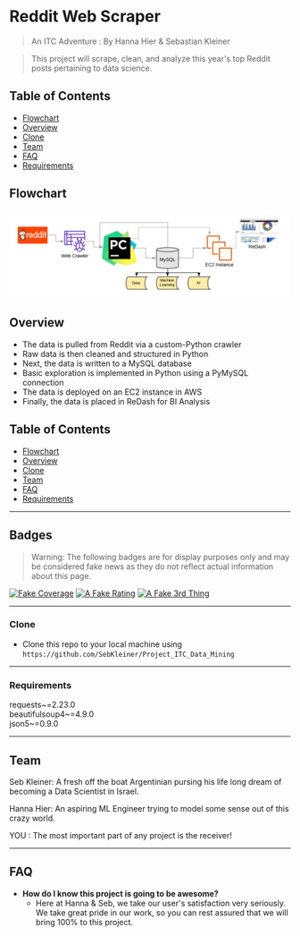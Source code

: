 # Reddit Web Scraper 

> An ITC Adventure : By Hanna Hier & Sebastian Kleiner

> This project will scrape, clean, and analyze this year's top Reddit posts pertaining to data science. 



## Table of Contents

- [Flowchart](#Flowchart)
- [Overview](#Overview)
- [Clone](#Clone)
- [Team](#Team)
- [FAQ](#FAQ)
- [Requirements](#Requirements)

## Flowchart

![alt text](https://github.com/SebKleiner/Project_ITC_Data_Mining/blob/master/flowchart_webscraper.png?raw=true)

## Overview 

- The data is pulled from Reddit via a custom-Python crawler 
- Raw data is then cleaned and structured in Python
- Next, the data is written to a MySQL database 
- Basic exploration is implemented in Python using a PyMySQL connection
- The data is deployed on an EC2 instance in AWS
- Finally, the data is placed in ReDash for BI Analysis


## Table of Contents

- [Flowchart](#Flowchart)
- [Overview](#Overview)
- [Clone](#Clone)
- [Team](#Team)
- [FAQ](#FAQ)
- [Requirements](#Requirements)


---
## Badges
> Warning: The following badges are for display purposes only and may be considered fake news as they do not reflect actual information about this page. 

[![Fake Coverage](https://camo.githubusercontent.com/3eff610e3559385c77a9b6d87cbe1252cab79a4d/68747470733a2f2f696d672e736869656c64732e696f2f62616467652f636f7665726167652d38302532352d79656c6c6f77677265656e)](https://travis-ci.org/badges/badgerbadgerbadger)  [![A Fake Rating](https://camo.githubusercontent.com/d5cd29c0e2930c3c4026ba87ff427e2e340f461b/68747470733a2f2f696d672e736869656c64732e696f2f62616467652f726174696e672d2545322539382538352545322539382538352545322539382538352545322539382538352545322539382538362d627269676874677265656e)](https://travis-ci.org/badges/badgerbadgerbadger)  [![A Fake 3rd Thing](https://camo.githubusercontent.com/b3fc74878a0d5fcca5a78b288aa4b489f65fd7eb/68747470733a2f2f696d672e736869656c64732e696f2f62616467652f757074696d652d3130302532352d627269676874677265656e)](https://travis-ci.org/badges/badgerbadgerbadger)

---
### Clone

- Clone this repo to your local machine using `https://github.com/SebKleiner/Project_ITC_Data_Mining`

---
### Requirements

requests~=2.23.0 \
beautifulsoup4~=4.9.0 \
json5~=0.9.0 

---

## Team
 

Seb Kleiner: A fresh off the boat Argentinian pursing his life long dream of becoming a Data Scientist in Israel.

Hanna Hier: An aspiring ML Engineer trying to model some sense out of this crazy world.

YOU : The most important part of any project is the receiver! 

---

## FAQ

- **How do I know this project is going to be awesome?**
    - Here at Hanna & Seb, we take our user's satisfaction very seriously. We take great pride in our work, so you can rest assured that we will bring 100% to this project.


